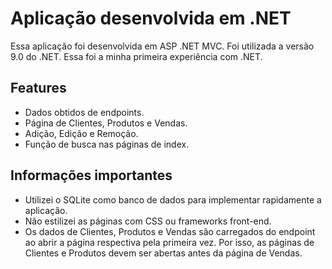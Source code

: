 # Aplicação desenvolvida em .NET
Essa aplicação foi desenvolvida em ASP .NET MVC. Foi utilizada a versão 9.0 do .NET. Essa foi a minha primeira experiência com .NET.

## Features
- Dados obtidos de endpoints.
- Página de Clientes, Produtos e Vendas.
- Adição, Edição e Remoção.
- Função de busca nas páginas de index.

## Informações importantes
- Utilizei o SQLite como banco de dados para implementar rapidamente a aplicação.
- Não estilizei as páginas com CSS ou frameworks front-end.
- Os dados de Clientes, Produtos e Vendas são carregados do endpoint ao abrir a página respectiva pela primeira vez. Por isso, as páginas de Clientes e Produtos devem ser abertas antes da página de Vendas.
